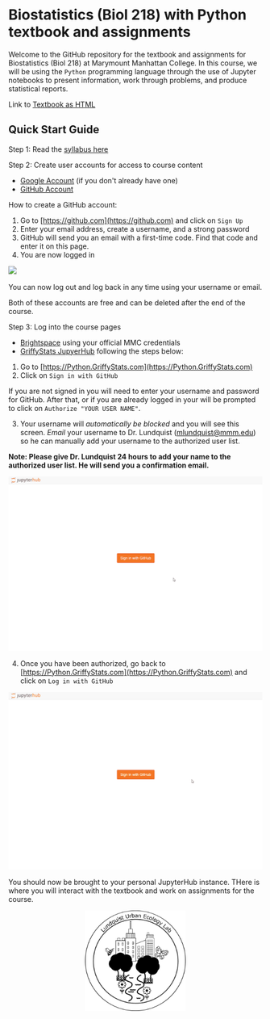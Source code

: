 # Biostatistics (Biol 218) with Python textbook and assignments

Welcome to the GitHub repository for the textbook and assignments for Biostatistics (Biol 218) at Marymount Manhattan College. In this course, we will be using the `Python` programming language through the use of Jupyter notebooks to present information, work through problems, and produce statistical reports.

Link to [Textbook as HTML](https://htmlpreview.github.io/?https://github.com/lundquist-ecology-lab/biostatistics_with_python/blob/main/textbook/html/Biostatistics_Textbook.html)

## Quick Start Guide

Step 1: Read the [syllabus here](syllabus.md)

Step 2: Create user accounts for access to course content

- [Google Account](https://accounts.google.com/signup) (if you don't already have one)
- [GitHub Account](https://github.com/signup?ref_cta=Sign+up&ref_loc=header+logged+out&ref_page=%2F&source=header-home)

How to create a GitHub account:

1. Go to [https://github.com](https://github.com) and click on `Sign Up`
2. Enter your email address, create a username, and a strong password
3. GitHub will send you an email with a first-time code. Find that code and enter it on this page.
4. You are now logged in

![](images/github.gif)

You can now log out and log back in any time using your username or email.

Both of these accounts are free and can be deleted after the end of the course.

Step 3: Log into the course pages

- [Brightspace](mmm.brightspace.com) using your official MMC credentials
- [GriffyStats JupyerHub](python.griffystats.com) following the steps below:
  
1. Go to [https://Python.GriffyStats.com](https://Python.GriffyStats.com)
2. Click on `Sign in with GitHub` 

If you are not signed in you will need to enter your username and password for GitHub. After that, or if you are already 
logged in your will be prompted to click on `Authorize "YOUR USER NAME"`.

3. Your username will _automatically be blocked_ and you will see this screen. _Email_ your username to Dr. Lundquist (mlundquist@mmm.edu) so he can manually add your username to the authorized user list.

**Note: Please give Dr. Lundquist 24 hours to add your name to the authorized user list. He will send you a confirmation email.**

  ![](images/login1.gif)

4. Once you have been authorized, go back to [https://Python.GriffyStats.com](https://Python.GriffyStats.com) and click on `Log in with GitHub`

  ![](images/login2.gif)

You should now be brought to your personal JupyterHub instance. THere is where you will interact with the textbook and work on assignments for the course.

<center><img src="images/lab_logo.png" alt="Lab Logo" style="width:200px; height=auto;">
